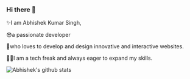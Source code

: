 ### Hi there 👋
✨I am Abhishek Kumar Singh, 

😎a passionate developer 

💖who loves to develop and design innovative and interactive websites.

🐱‍🚀I am a tech freak and always eager to expand my skills.

![Abhishek's github stats](https://github-readme-stats.vercel.app/api?username=abhishekrawe&show_icons=true&theme=gotham)
